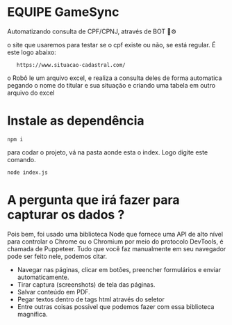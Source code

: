 # EQUIPE GameSync

Automatizando consulta de CPF/CPNJ, através de BOT 🤖⚙️


o site que usaremos para testar se o cpf existe ou não, se está regular. É este logo abaixo: 
      
       https://www.situacao-cadastral.com/

o Robô le um arquivo excel, e realiza a consulta deles de forma automatica pegando o nome do titular e sua situação e criando uma tabela em outro arquivo do excel

      


#  Instale as dependência

    npm i
    
 para codar o projeto, vá na pasta aonde esta o index. Logo digite este comando.
 
    node index.js


# A pergunta que irá fazer para capturar os dados ?

Pois bem, foi usado uma  biblioteca Node que fornece uma API de alto nível para controlar o Chrome ou o Chromium por meio do protocolo DevTools, é chamada de Puppeteer. Tudo que você faz manualmente em seu navegador pode ser feito nele, podemos citar.

* Navegar nas páginas, clicar em botões, preencher formulários e enviar automaticamente.
* Tirar captura (screenshots) de tela das páginas.
* Salvar conteúdo em PDF.
* Pegar textos dentro de tags html através do seletor
* Entre outras coisas possivel que podemos fazer com essa biblioteca magnífica. 
 
 
 
